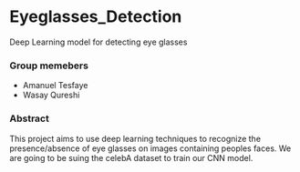 # Eyeglasses_Detection
Deep Learning model for detecting eye glasses

### Group memebers 
- Amanuel Tesfaye 
- Wasay Qureshi

### Abstract 
This project aims to use deep learning techniques to recognize the presence/absence of eye glasses on images containing peoples faces. We are going to be suing the celebA dataset to train our CNN model. 


